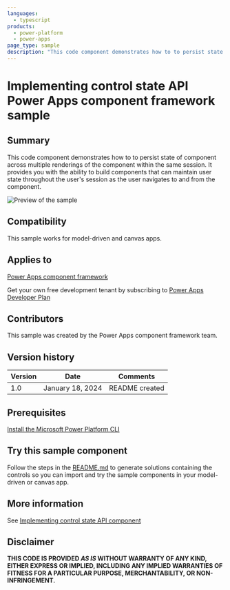 ```yaml
---
languages:
  - typescript
products:
  - power-platform
  - power-apps
page_type: sample
description: "This code component demonstrates how to to persist state of component across multiple renderings of the component within the same session. It provides you with the ability to build components that can maintain user state throughout the user's session as the user navigates to and from the component."
---
```


# Implementing control state API Power Apps component framework sample

## Summary

This code component demonstrates how to to persist state of component across multiple renderings of the component within the same session. It provides you with the ability to build components that can maintain user state throughout the user's session as the user navigates to and from the component.

![Preview of the sample](https://learn.microsoft.com/power-apps/developer/component-framework/media/control-state-api.png)

## Compatibility

This sample works for model-driven and canvas apps.

## Applies to

[Power Apps component framework](https://learn.microsoft.com/power-apps/developer/component-framework/overview)

Get your own free development tenant by subscribing to [Power Apps Developer Plan](https://learn.microsoft.com/power-platform/developer/plan)

## Contributors

This sample was created by the Power Apps component framework team.

## Version history

| Version | Date             | Comments       |
| ------- | ---------------- | -------------- |
| 1.0     | January 18, 2024 | README created |

## Prerequisites

[Install the Microsoft Power Platform CLI](https://learn.microsoft.com/power-platform/developer/cli/introduction)

## Try this sample component

Follow the steps in the [README.md](../README.md) to generate solutions containing the controls so you can import and try the sample components in your model-driven or canvas app.

## More information

See [Implementing control state API component](https://learn.microsoft.com/power-apps/developer/component-framework/sample-controls/control-state-api)

## Disclaimer

**THIS CODE IS PROVIDED _AS IS_ WITHOUT WARRANTY OF ANY KIND, EITHER EXPRESS OR IMPLIED, INCLUDING ANY IMPLIED WARRANTIES OF FITNESS FOR A PARTICULAR PURPOSE, MERCHANTABILITY, OR NON-INFRINGEMENT.**
